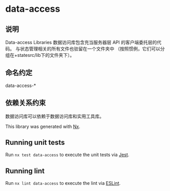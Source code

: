 # data-access
## 说明
Data-access Libraries
数据访问库包含充当服务器层 API 的客户端委托层的代码。
与状态管理相关的所有文件也驻留在一个文件夹中
（按照惯例，它们可以分组在+statesrc/lib下的文件夹下）。

## 命名约定
data-access-*

## 依赖关系约束
数据访问库可以依赖于数据访问库和实用工具库。

This library was generated with [Nx](https://nx.dev).

## Running unit tests

Run `nx test data-access` to execute the unit tests via [Jest](https://jestjs.io).

## Running lint

Run `nx lint data-access` to execute the lint via [ESLint](https://eslint.org/).
